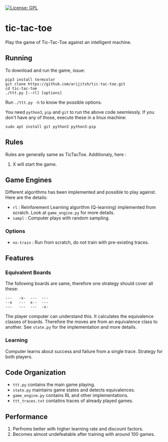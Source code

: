 [![License: GPL](https://img.shields.io/badge/License-GPL-yellow.svg)](https://opensource.org/licenses/GPL-2.0)
# tic-tac-toe
Play the game of Tic-Tac-Toe against an intelligent machine.

## Running
To download and run the game, issue:
```
pip3 install termcolor
git clone https://github.com/arijitsh/tic-tac-toe.git
cd tic-tac-toe
./ttt.py [--rl] [options]
```
Run `./ttt.py -h` to know the possible options.

You need `python3`, `pip` and `git` to run the above code seemlessly. If you don't have any of those, execute these in a linux machine:
```
sudo apt install git python3 python3-pip
```
## Rules
Rules are generally same as TicTacToe. Additionaly, here :
1. X will start the game.

## Game Engines

Different algorithms has been implemented and possible to play against. Here are the details:

- `rl` : Reinforement Learning algorithm (Q-learning) implemented from scratch. Look at `game_engine.py` for more details.
- `sampl` : Computer plays with random sampling.

### Options
- `no-train` : Run from scratch, do not train with pre-existing traces.  

## Features
### Equivalent Boards
The following boards are same, therefore one strategy should cover all these:
```
---   -x-  ---  ---
--x   ---  x--  ---
---   ---  ---  -x-
```
The player computer can understand this. It calculates the equivalence classes of boards. Therefore the moves are from an equivalence class to another. See `state.py` for the implementation and more details.

### Learning
Computer learns about success and failure from a single trace. Strategy for both players.

## Code Organization
- `ttt.py` contains the main game playing.
- `state.py` maintains game states and detects equivalences.
- `game_engine.py` contains RL and other implementations.
- `ttt_traces.txt` contatins traces of already played games.

## Performance
1. Perfroms better with higher learning rate and discount factors.
2. Becomes almost undefeatable after training with around 100 games.
